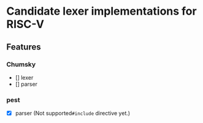 # Candidate lexer implementations for RISC-V

## Features

### Chumsky

- [] lexer
- [] parser

### pest

- [x] parser (Not supported`#include` directive yet.)
